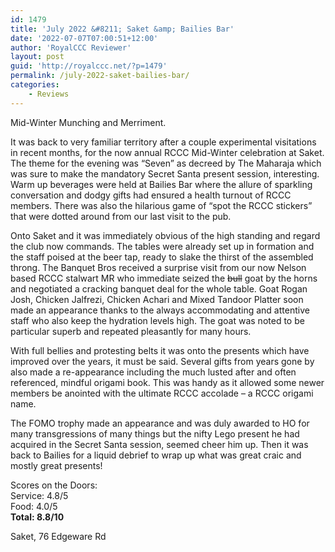 ```yaml
---
id: 1479
title: 'July 2022 &#8211; Saket &amp; Bailies Bar'
date: '2022-07-07T07:00:51+12:00'
author: 'RoyalCCC Reviewer'
layout: post
guid: 'http://royalccc.net/?p=1479'
permalink: /july-2022-saket-bailies-bar/
categories:
    - Reviews
---
```


Mid-Winter Munching and Merriment.

It was back to very familiar territory after a couple experimental visitations in recent months, for the now annual RCCC Mid-Winter celebration at Saket. The theme for the evening was “Seven” as decreed by The Maharaja which was sure to make the mandatory Secret Santa present session, interesting. Warm up beverages were held at Bailies Bar where the allure of sparkling conversation and dodgy gifts had ensured a health turnout of RCCC members. There was also the hilarious game of “spot the RCCC stickers” that were dotted around from our last visit to the pub.

Onto Saket and it was immediately obvious of the high standing and regard the club now commands. The tables were already set up in formation and the staff poised at the beer tap, ready to slake the thirst of the assembled throng. The Banquet Bros received a surprise visit from our now Nelson based RCCC stalwart MR who immediate seized the <del>bull</del> goat by the horns and negotiated a cracking banquet deal for the whole table. Goat Rogan Josh, Chicken Jalfrezi, Chicken Achari and Mixed Tandoor Platter soon made an appearance thanks to the always accommodating and attentive staff who also keep the hydration levels high. The goat was noted to be particular superb and repeated pleasantly for many hours.

With full bellies and protesting belts it was onto the presents which have improved over the years, it must be said. Several gifts from years gone by also made a re-appearance including the much lusted after and often referenced, mindful origami book. This was handy as it allowed some newer members be anointed with the ultimate RCCC accolade – a RCCC origami name.

The FOMO trophy made an appearance and was duly awarded to HO for many transgressions of many things but the nifty Lego present he had acquired in the Secret Santa session, seemed cheer him up. Then it was back to Bailies for a liquid debrief to wrap up what was great craic and mostly great presents!

Scores on the Doors:  
Service: 4.8/5  
Food: 4.0/5  
**Total: 8.8/10**

Saket, 76 Edgeware Rd